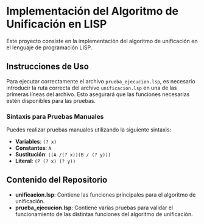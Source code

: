 # Implementación del Algoritmo de Unificación en LISP

Este proyecto consiste en la implementación del algoritmo de unificación en el lenguaje de programación LISP. 

## Instrucciones de Uso

Para ejecutar correctamente el archivo `prueba_ejecucion.lsp`, es necesario introducir la ruta correcta del archivo `unificacion.lsp` en una de las primeras líneas del archivo. Esto asegurará que las funciones necesarias estén disponibles para las pruebas.

### Sintaxis para Pruebas Manuales

Puedes realizar pruebas manuales utilizando la siguiente sintaxis:

- **Variables**: `(? x)`
- **Constantes**: `A`
- **Sustitución**: `((A /(? x))(B / (? y)))`
- **Literal**: `(P (? x) (? y))`

## Contenido del Repositorio

- **unificacion.lsp**: Contiene las funciones principales para el algoritmo de unificación.
- **prueba_ejecucion.lsp**: Contiene varias pruebas para validar el funcionamiento de las distintas funciones del algoritmo de unificación.
